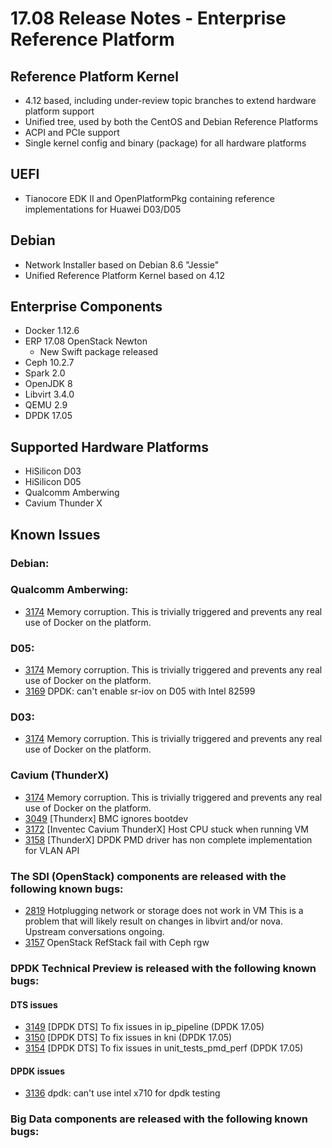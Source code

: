 # 17.08 Release Notes - Enterprise Reference Platform

## Reference Platform Kernel

- 4.12 based, including under-review topic branches to extend hardware platform support
- Unified tree, used by both the CentOS and Debian Reference Platforms
- ACPI and PCIe support
- Single kernel config and binary (package) for all hardware platforms

## UEFI

- Tianocore EDK II and OpenPlatformPkg containing reference implementations for Huawei D03/D05

## Debian

- Network Installer based on Debian 8.6 "Jessie"
- Unified Reference Platform Kernel based on 4.12

## Enterprise Components
- Docker 1.12.6
- ERP 17.08 OpenStack Newton
  - New Swift package released
- Ceph 10.2.7
- Spark 2.0
- OpenJDK 8
- Libvirt 3.4.0
- QEMU 2.9
- DPDK 17.05

## Supported Hardware Platforms

- HiSilicon D03
- HiSilicon D05
- Qualcomm Amberwing
- Cavium Thunder X

## Known Issues

### Debian:

### Qualcomm Amberwing:
- [3174](https://bugs.linaro.org/show_bug.cgi?id=3174) Memory corruption.
  This is trivially triggered and prevents any real use of Docker on the platform.
### D05:

- [3174](https://bugs.linaro.org/show_bug.cgi?id=3174) Memory corruption.
  This is trivially triggered and prevents any real use of Docker on the platform.
- [3169](https://bugs.linaro.org/show_bug.cgi?id=3169) DPDK: can't enable sr-iov on D05 with Intel 82599

### D03:
- [3174](https://bugs.linaro.org/show_bug.cgi?id=3174) Memory corruption.
  This is trivially triggered and prevents any real use of Docker on the platform.

### Cavium (ThunderX)
- [3174](https://bugs.linaro.org/show_bug.cgi?id=3174) Memory corruption.
  This is trivially triggered and prevents any real use of Docker on the platform.
- [3049](https://bugs.linaro.org/show_bug.cgi?id=3049) [Thunderx] BMC ignores bootdev
- [3172](https://bugs.linaro.org/show_bug.cgi?id=3172) [Inventec Cavium ThunderX] Host CPU stuck when running VM
- [3158](https://bugs.linaro.org/show_bug.cgi?id=3158) [ThunderX] DPDK PMD driver has non complete implementation for VLAN API

### The SDI (OpenStack) components are released with the following known bugs:

- [2819](https://bugs.linaro.org/show_bug.cgi?id=2819) Hotplugging network or storage does not work in VM
  This is a problem that will likely result on changes in libvirt and/or nova. Upstream conversations ongoing.
- [3157](https://bugs.linaro.org/show_bug.cgi?id=3157) OpenStack RefStack fail with Ceph rgw

### DPDK Technical Preview is released with the following known bugs:

#### DTS issues

- [3149](https://bugs.linaro.org/show_bug.cgi?id=3149) [DPDK DTS] To fix issues in ip_pipeline (DPDK 17.05)
- [3150](https://bugs.linaro.org/show_bug.cgi?id=3150) [DPDK DTS] To fix issues in kni (DPDK 17.05)
- [3154](https://bugs.linaro.org/show_bug.cgi?id=3154) [DPDK DTS] To fix issues in unit_tests_pmd_perf (DPDK 17.05)

#### DPDK issues

- [3136](https://bugs.linaro.org/show_bug.cgi?id=3136) dpdk: can't use intel x710 for dpdk testing

### Big Data components are released with the following known bugs:

